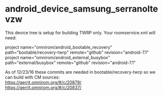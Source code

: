 android_device_samsung_serranoltevzw
====================================

This device tree is setup for building TWRP only.
Your roomservice.xml will need:

  project name="omnirom/android_bootable_recovery" path="bootable/recovery-twrp" remote="github" revision="android-7.1" 
  project name="omnirom/android_external_busybox" path="external/busybox" remote="github" revision="android-7.1"  

  As of 12/23/16 these commits are needed in bootable/recovery-twrp so we can build with CM sources:  
	https://gerrit.omnirom.org/#/c/20879/
	https://gerrit.omnirom.org/#/c/20837/


